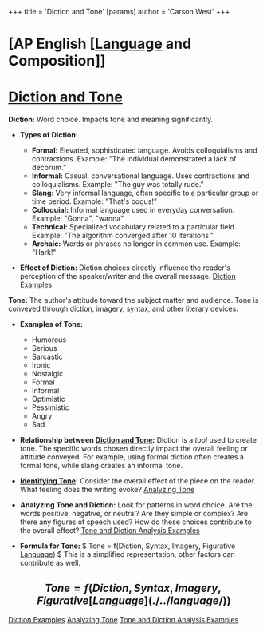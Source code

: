 +++
 title = 'Diction and Tone'
[params]
	author = 'Carson West'
+++
# [AP English [[Language](./../ap-english-[[language/) and Composition]]
# [Diction and Tone](./../diction-and-tone/)

**Diction:**  Word choice.  Impacts tone and meaning significantly.

* **Types of Diction:**
    * **Formal:**  Elevated, sophisticated language.  Avoids colloquialisms and contractions.  Example:  "The individual demonstrated a lack of decorum."
    * **Informal:**  Casual, conversational language.  Uses contractions and colloquialisms. Example: "The guy was totally rude."
    * **Slang:**  Very informal language, often specific to a particular group or time period.  Example: "That's bogus!"
    * **Colloquial:** Informal language used in everyday conversation. Example: "Gonna", "wanna"
    * **Technical:**  Specialized vocabulary related to a particular field.  Example:  "The algorithm converged after 10 iterations."
    * **Archaic:**  Words or phrases no longer in common use. Example: "Hark!"

* **Effect of Diction:**  Diction choices directly influence the reader's perception of the speaker/writer and the overall message.  [Diction Examples](./../diction-examples/)


**Tone:** The author's attitude toward the subject matter and audience.  Tone is conveyed through diction, imagery, syntax, and other literary devices.


* **Examples of Tone:**
    * Humorous
    * Serious
    * Sarcastic
    * Ironic
    * Nostalgic
    * Formal
    * Informal
    * Optimistic
    * Pessimistic
    * Angry
    * Sad


* **Relationship between [Diction and Tone](./../diction-and-tone/):**  Diction is a *tool* used to create tone.  The specific words chosen directly impact the overall feeling or attitude conveyed. For example, using formal diction often creates a formal tone, while slang creates an informal tone.

* **[Identifying Tone](./../identifying-tone/):**  Consider the overall effect of the piece on the reader. What feeling does the writing evoke? [Analyzing Tone](./../analyzing-tone/)

* **Analyzing Tone and Diction:** Look for patterns in word choice. Are the words positive, negative, or neutral?  Are they simple or complex? Are there any figures of speech used?  How do these choices contribute to the overall effect?  [Tone and Diction Analysis Examples](./../tone-and-diction-analysis-examples/)

* **Formula for Tone:**  $ Tone = f(Diction, Syntax, Imagery, Figurative [Language](./../language/)) $   This is a simplified representation; other factors can contribute as well.

##  $$ Tone = f(Diction, Syntax, Imagery, Figurative [Language](./../language/)) $$  

[Diction Examples](./../diction-examples/)
[Analyzing Tone](./../analyzing-tone/)
[Tone and Diction Analysis Examples](./../tone-and-diction-analysis-examples/)
